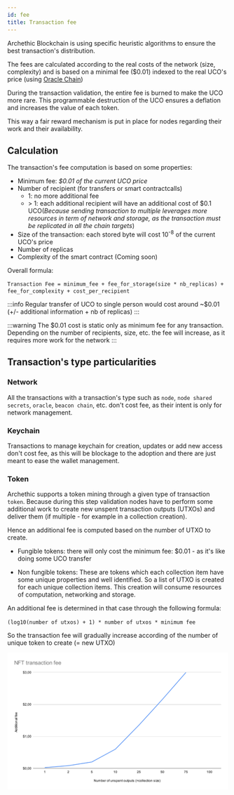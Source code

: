 ```yaml
---
id: fee
title: Transaction fee
---
```


Archethic Blockchain is using specific heuristic algorithms to ensure the best transaction's distribution.

The fees are calculated according to the real costs of the network (size, complexity) and is based on a minimal fee ($0.01) indexed to the real UCO's price (using [Oracle Chain](/learn/oracle-chain))

During the transaction validation, the entire fee is burned to make the UCO more rare.
This programmable destruction of the UCO ensures a deflation and increases the value of each token.

This way a fair reward mechanism is put in place for nodes regarding their work and their availability.

## Calculation

The transaction's fee computation is based on some properties:
- Minimum fee: *$0.01 of the current UCO price*
- Number of recipient (for transfers or smart contractcalls)
  - 1: no more additional fee 
  - \> 1: each additional recipient will have an additional cost of $0.1 UCO(*Because sending transaction to multiple leverages more resources in term of network and storage, as the transaction must be replicated in all the chain targets*)
- Size of the transaction: each stored byte will cost 10<sup>-8</sup> of the current UCO's price
- Number of replicas
- Complexity of the smart contract (Coming soon)


Overall formula:
```
Transaction Fee = minimum_fee + fee_for_storage(size * nb_replicas) + fee_for_complexity + cost_per_recipient
```

:::info
Regular transfer of UCO to single person would cost around ~$0.01 (+/- additional information + nb of replicas)
:::

:::warning
The $0.01 cost is static only as minimum fee for any transaction. 
Depending on the number of recipients, size, etc. the fee will increase, as it requires more work for the network
:::

## Transaction's type particularities

### Network

All the transactions with a transaction's type such as `node`, `node shared secrets`, `oracle`, `beacon chain`, etc. don't cost fee, as their intent is only for network management.

### Keychain

Transactions to manage keychain for creation, updates or add new access don't cost fee, as this will be blockage to the adoption and there are just meant to ease the wallet management.

### Token 

Archethic supports a token mining through a given type of transaction `token`.
Because during this step validation nodes have to perform some additional work to create new unspent transaction outputs (UTXOs) and deliver them (if multiple - for example in a collection creation).

Hence an additional fee is computed based on the number of UTXO to create.

- Fungible tokens: there will only cost the minimum fee: $0.01 - as it's like doing some UCO transfer

- Non fungible tokens: These are tokens which each collection item have some unique properties and well identified. So a list of UTXO is created for each unique collection items. This creation will consume resources of computation, networking and storage.

An additional fee is determined in that case through the following formula: 

`(log10(number of utxos) + 1) * number of utxos * minimum fee`

So the transaction fee will gradually increase according of the number of unique token to create (= new UTXO)

![](/img/nft_additional_fee.svg)
